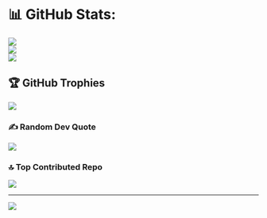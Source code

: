 # 📊 GitHub Stats:

![](https://github-readme-stats.vercel.app/api?username=shrikant9024&theme=dark&hide_border=false&include_all_commits=false&count_private=false)<br/>
![](https://github-readme-streak-stats.herokuapp.com/?user=shrikant9024&theme=dark&hide_border=false)<br/>
![](https://github-readme-stats.vercel.app/api/top-langs/?username=shrikant9024&theme=dark&hide_border=false&include_all_commits=false&count_private=false&layout=compact)

## 🏆 GitHub Trophies

![](https://github-profile-trophy.vercel.app/?username=shrikant9024&theme=dracula&no-frame=false&no-bg=true&margin-w=4)

### ✍️ Random Dev Quote

![](https://quotes-github-readme.vercel.app/api?type=horizontal&theme=radical)

### 🔝 Top Contributed Repo

![](https://github-contributor-stats.vercel.app/api?username=shrikant9024&limit=5&theme=dark&combine_all_yearly_contributions=true)

---

[![](https://visitcount.itsvg.in/api?id=shrikant9024&icon=1&color=5)](https://visitcount.itsvg.in)

<!-- Proudly created with GPRM ( https://gprm.itsvg.in ) -->
